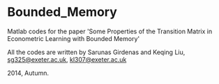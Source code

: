 Bounded_Memory
==============

Matlab codes for the paper 'Some Properties of the Transition Matrix in Econometric Learning with Bounded Memory'

All the codes are written by Sarunas Girdenas and Keqing Liu, sg325@exeter.ac.uk, kl307@exeter.ac.uk

2014, Autumn.
